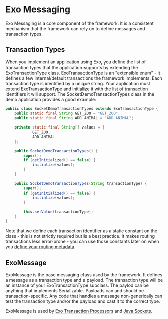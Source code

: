 Exo Messaging
=============

Exo Messaging is a core component of the framework.  It is a consistent mechanism that the framework can rely on to define messages and transaction types.  

## Transaction Types
When you implement an application using Exo, you define the list of transaction types that the application supports by extending the ExoTransactionType class.  ExoTransactionType is an "extensible enum" - it defines a few internal/default transactions the framework implements.  Each transaction type is identified by a unique string.  Your application must extend ExoTransactionType and initialize it with the list of transaction identifiers it will support.  The SocketDemoTransactionTypes class in the demo application provides a good example:

```java
public class SocketDemoTransactionTypes extends ExoTransactionType {
	public static final String GET_ZOO = "GET_ZOO";
	public static final String ADD_ANIMAL = "ADD_ANIMAL";
	
	private static final String[] values = {
			GET_ZOO,
			ADD_ANIMAL
	};
	
	public SocketDemoTransactionTypes() {
		super();
		if (getInitialized() == false) {
			initialize(values);
		}
	}
	
	public SocketDemoTransactionTypes(String transactionType) {
		super();
		if (getInitialized() == false) {
			initialize(values);
		}
		
		this.setValue(transactionType);
	}
}
```

Note that we define each transaction identifier as a static constant on the class - this is not strictly required but is a best practice.  It makes routing transactions less error-prone - you can use those constants later on when you [define your routing metadata](TransactionRouting.md).

## ExoMessage
ExoMessage is the base messaging class used by the framework.  It defines a message as a transaction type and a payload.  The transaction type will be an instance of your ExoTransactionType subclass.  The paylod can be anything that implements Serializable.  Payloads can and should be transaction-specific.  Any code that handles a message non-generically can test the transaction type and/or the payload and cast it to the correct type.

ExoMessage is used by [Exo Transaction Processors](TransactionRouting.md) and [Java Sockets](JavaSockets.md).

